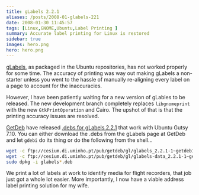```yaml
---
title: gLabels 2.2.1
aliases: /posts/2008-01-glabels-221
date: 2008-01-30 11:45:57
tags: [Linux,GNOME,Ubuntu,Label Printing ]
summary: Accurate label printing for Linux is restored
sidebar: true
images: hero.png
hero: hero.png
---
```


[gLabels](http://glabels.sourceforge.net/), as packaged in the Ubuntu
repositories, has not worked properly for some time. The accuracy of printing
was way out making gLabels a non-starter unless you went to the hassle
of manually re-aligning every label on a page to account for the inaccuracies.

However, I have been patiently waiting for a new version of gLables to be
released. The new development branch completely replaces `libgnomeprint` with
the new `GtkPrintOperation` and Cairo. The upshot of that is that the printing
accuracy issues are resolved.

[GetDeb](http://www.getdeb.net) have released [.debs for gLabels 2.2.1](http://www.getdeb.net/app/gLabels)
that work with Ubuntu Gutsy 7.10. You can either download the .debs from the
gLabels page at GetDeb and let `gdebi` do its thing or do the following from the
shell...

```bash
wget -c ftp://cesium.di.uminho.pt/pub/getdeb/gl/glabels_2.2.1-1~getdeb1_i386.deb
wget -c ftp://cesium.di.uminho.pt/pub/getdeb/gl/glabels-data_2.2.1-1~getdeb1_all.deb
sudo dpkg -i glabels*.deb
```

We print a lot of labels at work to identify media for flight recorders, that
job just got a whole lot easier. More importantly, I now have a viable address
label printing solution for my wife.
